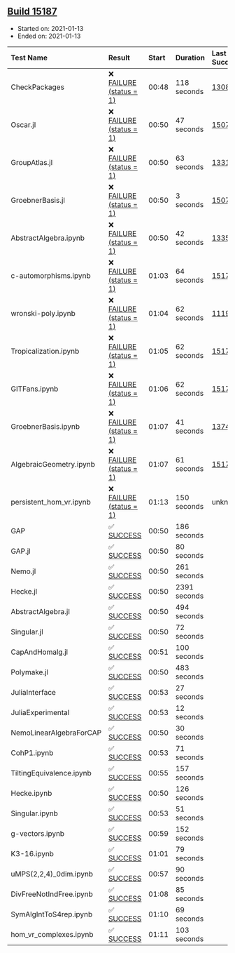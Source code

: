 ## [Build 15187](https://oscarci.mathematik.uni-kl.de/job/oscar/15187/)

* Started on: 2021-01-13
* Ended on: 2021-01-13

| Test Name    | Result | Start | Duration | Last Success | First Failure |
|:-------------|:-------|:------|:---------|:-------------|:--------------|
| CheckPackages | ❌ [FAILURE (status = 1)](https://oscarci.mathematik.uni-kl.de/job/oscar/15187/artifact/logs/build-15187/CheckPackages.log) | 00:48 | 118 seconds | [13085](https://oscarci.mathematik.uni-kl.de/job/oscar/13085/) | [13086](https://oscarci.mathematik.uni-kl.de/job/oscar/13086/) |
| Oscar.jl | ❌ [FAILURE (status = 1)](https://oscarci.mathematik.uni-kl.de/job/oscar/15187/artifact/logs/build-15187/Oscar.jl.log) | 00:50 | 47 seconds | [15079](https://oscarci.mathematik.uni-kl.de/job/oscar/15079/) | [15080](https://oscarci.mathematik.uni-kl.de/job/oscar/15080/) |
| GroupAtlas.jl | ❌ [FAILURE (status = 1)](https://oscarci.mathematik.uni-kl.de/job/oscar/15187/artifact/logs/build-15187/GroupAtlas.jl.log) | 00:50 | 63 seconds | [13311](https://oscarci.mathematik.uni-kl.de/job/oscar/13311/) | [13312](https://oscarci.mathematik.uni-kl.de/job/oscar/13312/) |
| GroebnerBasis.jl | ❌ [FAILURE (status = 1)](https://oscarci.mathematik.uni-kl.de/job/oscar/15187/artifact/logs/build-15187/GroebnerBasis.jl.log) | 00:50 | 3 seconds | [15079](https://oscarci.mathematik.uni-kl.de/job/oscar/15079/) | [15080](https://oscarci.mathematik.uni-kl.de/job/oscar/15080/) |
| AbstractAlgebra.ipynb | ❌ [FAILURE (status = 1)](https://oscarci.mathematik.uni-kl.de/job/oscar/15187/artifact/logs/build-15187/AbstractAlgebra.ipynb.log) | 00:50 | 42 seconds | [13355](https://oscarci.mathematik.uni-kl.de/job/oscar/13355/) | [13356](https://oscarci.mathematik.uni-kl.de/job/oscar/13356/) |
| c-automorphisms.ipynb | ❌ [FAILURE (status = 1)](https://oscarci.mathematik.uni-kl.de/job/oscar/15187/artifact/logs/build-15187/c-automorphisms.ipynb.log) | 01:03 | 64 seconds | [15177](https://oscarci.mathematik.uni-kl.de/job/oscar/15177/) | [15180](https://oscarci.mathematik.uni-kl.de/job/oscar/15180/) |
| wronski-poly.ipynb | ❌ [FAILURE (status = 1)](https://oscarci.mathematik.uni-kl.de/job/oscar/15187/artifact/logs/build-15187/wronski-poly.ipynb.log) | 01:04 | 62 seconds | [11192](https://oscarci.mathematik.uni-kl.de/job/oscar/11192/) | [11193](https://oscarci.mathematik.uni-kl.de/job/oscar/11193/) |
| Tropicalization.ipynb | ❌ [FAILURE (status = 1)](https://oscarci.mathematik.uni-kl.de/job/oscar/15187/artifact/logs/build-15187/Tropicalization.ipynb.log) | 01:05 | 62 seconds | [15176](https://oscarci.mathematik.uni-kl.de/job/oscar/15176/) | [15177](https://oscarci.mathematik.uni-kl.de/job/oscar/15177/) |
| GITFans.ipynb | ❌ [FAILURE (status = 1)](https://oscarci.mathematik.uni-kl.de/job/oscar/15187/artifact/logs/build-15187/GITFans.ipynb.log) | 01:06 | 62 seconds | [15177](https://oscarci.mathematik.uni-kl.de/job/oscar/15177/) | [15180](https://oscarci.mathematik.uni-kl.de/job/oscar/15180/) |
| GroebnerBasis.ipynb | ❌ [FAILURE (status = 1)](https://oscarci.mathematik.uni-kl.de/job/oscar/15187/artifact/logs/build-15187/GroebnerBasis.ipynb.log) | 01:07 | 41 seconds | [13748](https://oscarci.mathematik.uni-kl.de/job/oscar/13748/) | [13749](https://oscarci.mathematik.uni-kl.de/job/oscar/13749/) |
| AlgebraicGeometry.ipynb | ❌ [FAILURE (status = 1)](https://oscarci.mathematik.uni-kl.de/job/oscar/15187/artifact/logs/build-15187/AlgebraicGeometry.ipynb.log) | 01:07 | 61 seconds | [15177](https://oscarci.mathematik.uni-kl.de/job/oscar/15177/) | [15180](https://oscarci.mathematik.uni-kl.de/job/oscar/15180/) |
| persistent_hom_vr.ipynb | ❌ [FAILURE (status = 1)](https://oscarci.mathematik.uni-kl.de/job/oscar/15187/artifact/logs/build-15187/persistent_hom_vr.ipynb.log) | 01:13 | 150 seconds | unknown | unknown |
| GAP | ✅ [SUCCESS](https://oscarci.mathematik.uni-kl.de/job/oscar/15187/artifact/logs/build-15187/GAP.log) | 00:50 | 186 seconds |  |  |
| GAP.jl | ✅ [SUCCESS](https://oscarci.mathematik.uni-kl.de/job/oscar/15187/artifact/logs/build-15187/GAP.jl.log) | 00:50 | 80 seconds |  |  |
| Nemo.jl | ✅ [SUCCESS](https://oscarci.mathematik.uni-kl.de/job/oscar/15187/artifact/logs/build-15187/Nemo.jl.log) | 00:50 | 261 seconds |  |  |
| Hecke.jl | ✅ [SUCCESS](https://oscarci.mathematik.uni-kl.de/job/oscar/15187/artifact/logs/build-15187/Hecke.jl.log) | 00:50 | 2391 seconds |  |  |
| AbstractAlgebra.jl | ✅ [SUCCESS](https://oscarci.mathematik.uni-kl.de/job/oscar/15187/artifact/logs/build-15187/AbstractAlgebra.jl.log) | 00:50 | 494 seconds |  |  |
| Singular.jl | ✅ [SUCCESS](https://oscarci.mathematik.uni-kl.de/job/oscar/15187/artifact/logs/build-15187/Singular.jl.log) | 00:50 | 72 seconds |  |  |
| CapAndHomalg.jl | ✅ [SUCCESS](https://oscarci.mathematik.uni-kl.de/job/oscar/15187/artifact/logs/build-15187/CapAndHomalg.jl.log) | 00:51 | 100 seconds |  |  |
| Polymake.jl | ✅ [SUCCESS](https://oscarci.mathematik.uni-kl.de/job/oscar/15187/artifact/logs/build-15187/Polymake.jl.log) | 00:50 | 483 seconds |  |  |
| JuliaInterface | ✅ [SUCCESS](https://oscarci.mathematik.uni-kl.de/job/oscar/15187/artifact/logs/build-15187/JuliaInterface.log) | 00:53 | 27 seconds |  |  |
| JuliaExperimental | ✅ [SUCCESS](https://oscarci.mathematik.uni-kl.de/job/oscar/15187/artifact/logs/build-15187/JuliaExperimental.log) | 00:53 | 12 seconds |  |  |
| NemoLinearAlgebraForCAP | ✅ [SUCCESS](https://oscarci.mathematik.uni-kl.de/job/oscar/15187/artifact/logs/build-15187/NemoLinearAlgebraForCAP.log) | 00:50 | 30 seconds |  |  |
| CohP1.ipynb | ✅ [SUCCESS](https://oscarci.mathematik.uni-kl.de/job/oscar/15187/artifact/logs/build-15187/CohP1.ipynb.log) | 00:53 | 71 seconds |  |  |
| TiltingEquivalence.ipynb | ✅ [SUCCESS](https://oscarci.mathematik.uni-kl.de/job/oscar/15187/artifact/logs/build-15187/TiltingEquivalence.ipynb.log) | 00:55 | 157 seconds |  |  |
| Hecke.ipynb | ✅ [SUCCESS](https://oscarci.mathematik.uni-kl.de/job/oscar/15187/artifact/logs/build-15187/Hecke.ipynb.log) | 00:50 | 126 seconds |  |  |
| Singular.ipynb | ✅ [SUCCESS](https://oscarci.mathematik.uni-kl.de/job/oscar/15187/artifact/logs/build-15187/Singular.ipynb.log) | 00:53 | 51 seconds |  |  |
| g-vectors.ipynb | ✅ [SUCCESS](https://oscarci.mathematik.uni-kl.de/job/oscar/15187/artifact/logs/build-15187/g-vectors.ipynb.log) | 00:59 | 152 seconds |  |  |
| K3-16.ipynb | ✅ [SUCCESS](https://oscarci.mathematik.uni-kl.de/job/oscar/15187/artifact/logs/build-15187/K3-16.ipynb.log) | 01:01 | 79 seconds |  |  |
| uMPS(2,2,4)_0dim.ipynb | ✅ [SUCCESS](https://oscarci.mathematik.uni-kl.de/job/oscar/15187/artifact/logs/build-15187/uMPS-2-2-4-_0dim.ipynb.log) | 00:57 | 90 seconds |  |  |
| DivFreeNotIndFree.ipynb | ✅ [SUCCESS](https://oscarci.mathematik.uni-kl.de/job/oscar/15187/artifact/logs/build-15187/DivFreeNotIndFree.ipynb.log) | 01:08 | 85 seconds |  |  |
| SymAlgIntToS4rep.ipynb | ✅ [SUCCESS](https://oscarci.mathematik.uni-kl.de/job/oscar/15187/artifact/logs/build-15187/SymAlgIntToS4rep.ipynb.log) | 01:10 | 69 seconds |  |  |
| hom_vr_complexes.ipynb | ✅ [SUCCESS](https://oscarci.mathematik.uni-kl.de/job/oscar/15187/artifact/logs/build-15187/hom_vr_complexes.ipynb.log) | 01:11 | 103 seconds |  |  |
